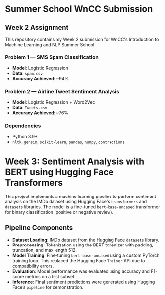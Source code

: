 # Summer School WnCC Submission

## Week 2 Assignment

This repository contains my Week 2 submission for WnCC's Introduction to Machine Learning and NLP Summer School

###  Problem 1 — SMS Spam Classification
- **Model**: Logistic Regression
- **Data**: `spam.csv`
- **Accuracy Achieved**: ~94%

###  Problem 2 — Airline Tweet Sentiment Analysis
- **Model**: Logistic Regression + Word2Vec
- **Data**: `Tweets.csv`
- **Accuracy Achieved**: ~76%

### Dependencies
- Python 3.9+
- `nltk`, `gensim`, `scikit-learn`, `pandas`, `numpy`, `contractions`


# Week 3: Sentiment Analysis with BERT using Hugging Face Transformers

This project implements a machine learning pipeline to perform sentiment analysis on the IMDb dataset using Hugging Face's `transformers` and `datasets` libraries. The model is a fine-tuned `bert-base-uncased` transformer for binary classification (positive or negative review).

## Pipeline Components

- **Dataset Loading**: IMDb dataset from the Hugging Face `datasets` library.
- **Preprocessing**: Tokenization using the BERT tokenizer with padding, truncation, and max length 512.
- **Model Training**: Fine-tuning `bert-base-uncased` using a custom PyTorch training loop. This replaced the Hugging Face `Trainer` API due to compatibility errors.
- **Evaluation**: Model performance was evaluated using accuracy and F1-score metrics on a test subset.
- **Inference**: Final sentiment predictions were generated using Hugging Face’s `pipeline` for demonstration.

